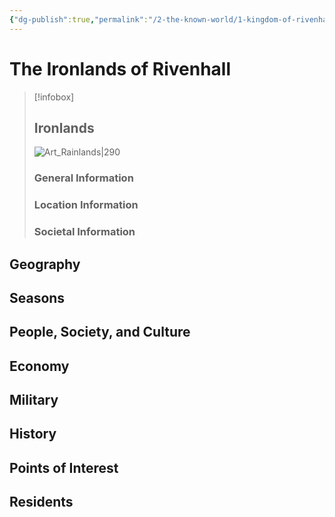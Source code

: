 ```yaml
---
{"dg-publish":true,"permalink":"/2-the-known-world/1-kingdom-of-rivenhall/ironlands/ironlands/"}
---
```


# The Ironlands of Rivenhall
> [!infobox]
> ## Ironlands
>![Art_Rainlands|290](https://i.pinimg.com/736x/0e/b0/f0/0eb0f0e2146e230edc2bd625a2c9001b.jpg) 
>### General Information
>### Location Information
>### Societal Information

## Geography

## Seasons

## People, Society, and Culture

## Economy

## Military

## History

## Points of Interest 

## Residents